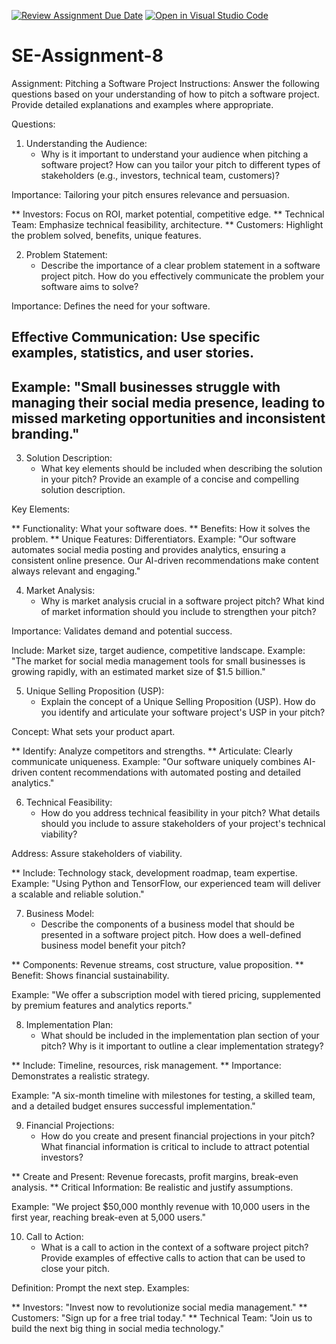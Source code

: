 [![Review Assignment Due Date](https://classroom.github.com/assets/deadline-readme-button-22041afd0340ce965d47ae6ef1cefeee28c7c493a6346c4f15d667ab976d596c.svg)](https://classroom.github.com/a/4bgukiqw)
[![Open in Visual Studio Code](https://classroom.github.com/assets/open-in-vscode-2e0aaae1b6195c2367325f4f02e2d04e9abb55f0b24a779b69b11b9e10269abc.svg)](https://classroom.github.com/online_ide?assignment_repo_id=15347988&assignment_repo_type=AssignmentRepo)
# SE-Assignment-8
 Assignment: Pitching a Software Project
 Instructions:
Answer the following questions based on your understanding of how to pitch a software project. Provide detailed explanations and examples where appropriate.


 Questions:

1. Understanding the Audience:
   - Why is it important to understand your audience when pitching a software project? How can you tailor your pitch to different types of stakeholders (e.g., investors, technical team, customers)?

Importance: Tailoring your pitch ensures relevance and persuasion.

** Investors: Focus on ROI, market potential, competitive edge.
** Technical Team: Emphasize technical feasibility, architecture.
** Customers: Highlight the problem solved, benefits, unique features.

2. Problem Statement:
   - Describe the importance of a clear problem statement in a software project pitch. How do you effectively communicate the problem your software aims to solve?

Importance: Defines the need for your software.

## Effective Communication: Use specific examples, statistics, and user stories.
## Example: "Small businesses struggle with managing their social media presence, leading to missed marketing opportunities and inconsistent branding."

3. Solution Description:
   - What key elements should be included when describing the solution in your pitch? Provide an example of a concise and compelling solution description.

Key Elements:

** Functionality: What your software does.
** Benefits: How it solves the problem.
** Unique Features: Differentiators.
Example: "Our software automates social media posting and provides analytics, ensuring a consistent online presence. Our AI-driven recommendations make content always relevant and engaging."   

4. Market Analysis:
   - Why is market analysis crucial in a software project pitch? What kind of market information should you include to strengthen your pitch?

Importance: Validates demand and potential success.

Include: Market size, target audience, competitive landscape.
Example: "The market for social media management tools for small businesses is growing rapidly, with an estimated market size of $1.5 billion."   

5. Unique Selling Proposition (USP):
   - Explain the concept of a Unique Selling Proposition (USP). How do you identify and articulate your software project's USP in your pitch?

Concept: What sets your product apart.

** Identify: Analyze competitors and strengths.
** Articulate: Clearly communicate uniqueness.
Example: "Our software uniquely combines AI-driven content recommendations with automated posting and detailed analytics."

6. Technical Feasibility:
   - How do you address technical feasibility in your pitch? What details should you include to assure stakeholders of your project's technical viability?

Address: Assure stakeholders of viability.

** Include: Technology stack, development roadmap, team expertise.
Example: "Using Python and TensorFlow, our experienced team will deliver a scalable and reliable solution."


7. Business Model:
   - Describe the components of a business model that should be presented in a software project pitch. How does a well-defined business model benefit your pitch?

** Components: Revenue streams, cost structure, value proposition.
** Benefit: Shows financial sustainability.

Example: "We offer a subscription model with tiered pricing, supplemented by premium features and analytics reports."

8. Implementation Plan:
   - What should be included in the implementation plan section of your pitch? Why is it important to outline a clear implementation strategy?

** Include: Timeline, resources, risk management.
** Importance: Demonstrates a realistic strategy.

Example: "A six-month timeline with milestones for testing, a skilled team, and a detailed budget ensures successful implementation."

9. Financial Projections:
   - How do you create and present financial projections in your pitch? What financial information is critical to include to attract potential investors?

** Create and Present: Revenue forecasts, profit margins, break-even analysis.
** Critical Information: Be realistic and justify assumptions.

Example: "We project $50,000 monthly revenue with 10,000 users in the first year, reaching break-even at 5,000 users."

10. Call to Action:
    - What is a call to action in the context of a software project pitch? Provide examples of effective calls to action that can be used to close your pitch.

Definition: Prompt the next step.
Examples:

** Investors: "Invest now to revolutionize social media management."
** Customers: "Sign up for a free trial today."
** Technical Team: "Join us to build the next big thing in social media technology."